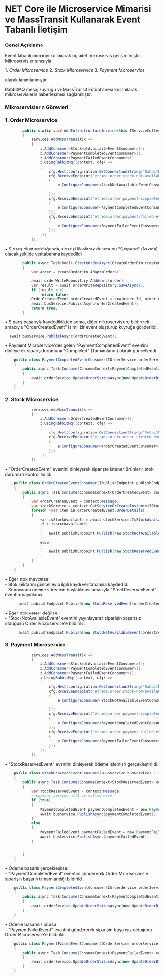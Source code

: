 # NET Core ile Microservice Mimarisi ve MassTransit Kullanarak Event Tabanlı İletişim

### Genel Açıklama

Event tabanlı mimariyi kullanarak üç adet mikroservis geliştirilmiştir. Mikroservisler sırasıyla:

1.⁠ ⁠*Order Microservice*
2.⁠ ⁠*Stock Microservice*
3.⁠ ⁠*Payment Microservice*

olarak tanımlanmıştır.

RabbitMQ mesaj kuyruğu ve MassTransit kütüphanesi kullanılarak mikroservislerin haberleşmesi sağlanmıştır.

### Mikroservislerin Görevleri

### 1. Order Microservice
```csharp
        public static void AddInfrastructureService(this IServiceCollection services, IConfiguration configuration)
        {
            services.AddMassTransit(x =>
            {
                x.AddConsumer<StockNotAvailableEventConsumer>();
                x.AddConsumer<PaymentCompletedEventConsumer>();
                x.AddConsumer<PaymentFailedEventConsumer>();
                x.UsingRabbitMq((context, cfg) =>
                {
                    cfg.Host(configuration.GetConnectionString("RabbitMQ"));
                    cfg.ReceiveEndpoint("etrade.order.stock-not-available-event-queue", e =>
                    {
                        e.ConfigureConsumer<StockNotAvailableEventConsumer>(context);

                    });
                    cfg.ReceiveEndpoint("etrade.order.payment-completed-event-queue", e =>
                    {
                        e.ConfigureConsumer<PaymentCompletedEventConsumer>(context);
                    });
                    cfg.ReceiveEndpoint("etrade.order.payment-failed-event-queue", e =>
                    {
                        e.ConfigureConsumer<PaymentFailedEventConsumer>(context);
                    });
                });
            });
```

•⁠  ⁠Sipariş oluşturulduğunda, siparişi ilk olarak durumunu "Suspend" (Askıda) olacak şekilde veritabanına kaydedildi.
```csharp
        public async Task<bool> CreateOrderAsync(CreateOrderDto createOrderDto)
        {
            var order = createOrderDto.Adapt<Order>();

            await orderWriteRepository.AddAsync(order);
            var result = await orderWriteRepository.SaveAsync();
            if (result < 0)
                return false;
            OrderCreatedEvent orderCreatedEvent = new(order.Id, order.CustomerName, order.OrderDetails.Adapt<List<BusShared.Events.OrderDetail>>());
            await busService.PublishAsync(orderCreatedEvent);
            return true;
        }
```

•⁠  ⁠Sipariş başarıyla kaydedildikten sonra, diğer mikroservislere bildirmek amacıyla "OrderCreatedEvent" isimli bir event oluşturup kuyruğa gönderildi.
```csharp
  await busService.PublishAsync(orderCreatedEvent);
```

•⁠  ⁠Payment Microservice'den gelen "PaymentCompletedEvent" eventini dinleyerek sipariş durumunu "Completed" (Tamamlandı) olarak güncellendi.
```csharp
    public class PaymentCompletedEventConsumer(IOrderService orderService) : IConsumer<PaymentCompletedEvent>
    {
        public async Task Consume(ConsumeContext<PaymentCompletedEvent> context)
        {
            await orderService.UpdateOrderStatusAsync(new UpdateOrderDto(context.Message.OrderId, OrderStatus.Completed));
        }
    }
```

### 2. Stock Microservice
```csharp
            services.AddMassTransit(x =>
            {
                x.AddConsumer<OrderCreatedEventConsumer>();
                x.UsingRabbitMq((context, cfg) =>
                {
                    cfg.Host(configuration.GetConnectionString("RabbitMQ"));
                    cfg.ReceiveEndpoint("etrade.order.order-created-event-queue", e =>
                    {
                        e.ConfigureConsumer<OrderCreatedEventConsumer>(context);
                    });
                });
            });
```
•⁠  ⁠"OrderCreatedEvent" eventini dinleyerek siparişte istenen ürünlerin stok durumları kontrol edildi.
```csharp
    public class OrderCreatedEventConsumer(IPublishEndpoint publishEndpoint) : IConsumer<OrderCreatedEvent>
    {
        public async Task Consume(ConsumeContext<OrderCreatedEvent> context)
        {
            var orderCreatedEvent = context.Message;
            var stockService = context.GetServiceOrCreateInstance<IStockService>();
            foreach (var item in orderCreatedEvent.OrderDetails)
            {
                var isStockAvailable = await stockService.IsStockAvailableAsync(item.ProductId.ToString(), item.Quantity);
                if (!isStockAvailable)
                {
                    await publishEndpoint.Publish(new StockNotAvailableEvent(orderCreatedEvent.OrderId, "Stock is not available"));
                }
                else
                {
                    await publishEndpoint.Publish(new StockReservedEvent(orderCreatedEvent.OrderId));
                }
            }
        }
    }
```
•⁠  ⁠Eğer stok mevcutsa:<br>
    - Stok miktarını güncelleyip ilgili kaydı veritabanına kaydedildi.<br>
    - Sonrasında ödeme sürecinin başlatılması amacıyla "StockReservedEvent" eventini yayınlandı.
```csharp
      await publishEndpoint.Publish(new StockReservedEvent(orderCreatedEvent.OrderId));
```

•⁠  ⁠Eğer stok yeterli değilse:<br>
    - "StockNotAvailableEvent" eventini yayınlayarak siparişin başarısız olduğunu Order Microservice'e bildirildi.<br>
```csharp
      await publishEndpoint.Publish(new StockNotAvailableEvent(orderCreatedEvent.OrderId, "Stock is not available"));
```

### 3. Payment Microservice
```csharp
            services.AddMassTransit(x =>
            {
                x.AddConsumer<StockNotAvailableEventConsumer>();
                x.AddConsumer<PaymentCompletedEventConsumer>();
                x.AddConsumer<PaymentFailedEventConsumer>();
                x.UsingRabbitMq((context, cfg) =>
                {
                    cfg.Host(configuration.GetConnectionString("RabbitMQ"));
                    cfg.ReceiveEndpoint("etrade.order.stock-not-available-event-queue", e =>
                    {
                        e.ConfigureConsumer<StockNotAvailableEventConsumer>(context);

                    });
                    cfg.ReceiveEndpoint("etrade.order.payment-completed-event-queue", e =>
                    {
                        e.ConfigureConsumer<PaymentCompletedEventConsumer>(context);
                    });
                    cfg.ReceiveEndpoint("etrade.order.payment-failed-event-queue", e =>
                    {
                        e.ConfigureConsumer<PaymentFailedEventConsumer>(context);
                    });
                });
            });
```

•⁠  ⁠"StockReservedEvent" eventini dinleyerek ödeme işlemleri gerçekleştirildi.
```csharp
    public class StockReservedEventConsumer(IBusService busService) : IConsumer<StockReservedEvent>
    {
        public async Task Consume(ConsumeContext<StockReservedEvent> context)
        {
            var stockReservedEvent = context.Message;
            //payment service will be called here
            if (true)
            {
                PaymentCompletedEvent paymentCompletedEvent = new PaymentCompletedEvent(stockReservedEvent.OrderId);
                await busService.PublishAsync(paymentCompletedEvent);
            }
            else
            {
                PaymentFailedEvent paymentFailedEvent = new PaymentFailedEvent(stockReservedEvent.OrderId, "Payment failed");
                await busService.PublishAsync(paymentFailedEvent);
            }


        }
    }
```
•⁠  ⁠Ödeme başarılı gerçekleşirse:<br>
    - "PaymentCompletedEvent" eventini göndererek Order Microservice'e siparişin başarılı tamamlandığı bildirildi.
```csharp
    public class PaymentCompletedEventConsumer(IOrderService orderService) : IConsumer<PaymentCompletedEvent>
    {
        public async Task Consume(ConsumeContext<PaymentCompletedEvent> context)
        {
            await orderService.UpdateOrderStatusAsync(new UpdateOrderDto(context.Message.OrderId, OrderStatus.Completed));
        }
    }
```
•⁠  ⁠Ödeme başarısız olursa:<br>
    - "PaymentFailedEvent" eventini göndererek siparişin başarısız olduğunu Order Microservice'e bildirildi.
```csharp
    public class PaymentFailedEventConsumer(IOrderService orderService) : IConsumer<PaymentFailedEvent>
    {
        public async Task Consume(ConsumeContext<PaymentFailedEvent> context)
        {
            await orderService.UpdateOrderStatusAsync(new UpdateOrderDto(context.Message.OrderId, OrderStatus.PaymentFailed));
        }
    }
```


